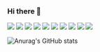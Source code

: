 ### Hi there 👋

<img src="https://img.shields.io/static/v1?label=HTML5&message=HTML5&color=#E34F26" />
<img src="https://img.shields.io/static/v1?label=CSS3&message=CSS3&color=#1572B6" /> 
<img src="https://img.shields.io/static/v1?label=JavaScript&message=JavaScript&color=#F7DF1E" />
<img src="https://img.shields.io/static/v1?label=Node.js&message=Node.js&color=#339933" />
<img src="https://img.shields.io/static/v1?label=MySQL&message=MySQL&color=#4479A1" />
<img src="https://img.shields.io/static/v1?label=Adobe Photoshop&message=Adobe Photoshop&color=#31A8FF" />
<img src="https://img.shields.io/static/v1?label=JSON&message=JSON&color=#000000" />
<img src="https://img.shields.io/static/v1?label=Naver&message=ncloud&color=##03C75A" />
<img src="https://img.shields.io/static/v1?label=Amazon EC2&message=micro&color=#FF9900" />
<img src="https://img.shields.io/static/v1?label=macOS&message=macOS&color=#000000" />

![Anurag's GitHub stats](https://github-readme-stats.vercel.app/api?username=hi2102&show_icons=true&theme=radical)
<!--
**hi2102/hi2102** is a ✨ _special_ ✨ repository because its `README.md` (this file) appears on your GitHub profile.

Here are some ideas to get you started:

- 🔭 I’m currently working on ...
- 🌱 I’m currently learning ...
- 👯 I’m looking to collaborate on ...
- 🤔 I’m looking for help with ...
- 💬 Ask me about ...
- 📫 How to reach me: ...
- 😄 Pronouns: ...
- ⚡ Fun fact: ...
-->
